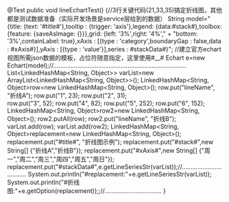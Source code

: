 @Test
	public void lineEchartTest() {//3行关键代码(21,33,35)搞定折线图，其他都是测试数据准备（实际开发场景是service层给到的数据）
		String model="{title: {text: '#title#'},tooltip : {trigger: 'axis'},legend: {data:#stack#},toolbox: {feature: {saveAsImage: {}}},grid: {left: '3%',right: '4%',"
				+ "bottom: '3%',containLabel: true},xAxis : [{type : 'category',boundaryGap : false,data : #xAxis#}],yAxis : [{type : 'value'}],series : #stackData#}";
		//建立官方echart视图所需json数据的模板，占位符随意指定，这里使用#__#
		Echart e=new Echart(model);//.............................................................................
		List<LinkedHashMap<String, Object>> varList=new ArrayList<LinkedHashMap<String, Object>>();
		LinkedHashMap<String, Object>row=new LinkedHashMap<String, Object>();
		row.put("lineName", "折线A");	row.put("1", 23);	row.put("2", 31);	
		row.put("3", 52);	row.put("4", 82);	row.put("5", 252);	row.put("6", 152);
		LinkedHashMap<String, Object>row2=new LinkedHashMap<String, Object>();
		row2.putAll(row);	row2.put("lineName", "折线B");
		varList.add(row);		varList.add(row2);
		LinkedHashMap<String, Object>replacement=new LinkedHashMap<String, Object>();
		replacement.put("#title#", "折线图示例");
		replacement.put("#stack#",new String[] {"折线A","折线B"});
		replacement.put("#xAxis#",new String[] {"周一","周二","周三","周四","周五","周日"});
		replacement.put("#stackData#",e.getLineSeriesStr(varList));//..................................
		System.out.println("#replacement:"+e.getLineSeriesStr(varList));
		System.out.println("#折线图:"+e.getOption(replacement));;//.................................
	}
